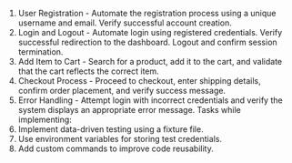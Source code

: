 1.	 User Registration - Automate the registration process using a unique username and email. Verify successful account creation.
2.	 Login and Logout - Automate login using registered credentials. Verify successful redirection to the dashboard. Logout and confirm session termination.
3.	 Add Item to Cart - Search for a product, add it to the cart, and validate that the cart reflects the correct item.
4.	 Checkout Process - Proceed to checkout, enter shipping details, confirm order placement, and verify success message.
5.	 Error Handling - Attempt login with incorrect credentials and verify the system displays an appropriate error message.
Tasks while implementing: 
1.	Implement data-driven testing using a fixture file.
2.	Use environment variables for storing test credentials.
3.	Add custom commands to improve code reusability.
